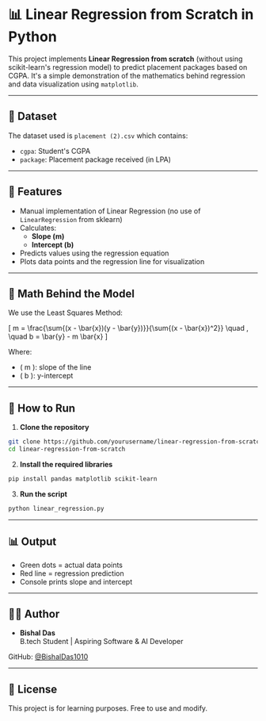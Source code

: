 # 📊 Linear Regression from Scratch in Python

This project implements **Linear Regression from scratch** (without using scikit-learn's regression model) to predict placement packages based on CGPA. It's a simple demonstration of the mathematics behind regression and data visualization using `matplotlib`.

---

## 📁 Dataset
The dataset used is `placement (2).csv` which contains:
- `cgpa`: Student's CGPA
- `package`: Placement package received (in LPA)

---

## 📌 Features
- Manual implementation of Linear Regression (no use of `LinearRegression` from sklearn)
- Calculates:
  - **Slope (m)**
  - **Intercept (b)**
- Predicts values using the regression equation
- Plots data points and the regression line for visualization

---

## 🧐 Math Behind the Model
We use the Least Squares Method:

\[
m = \frac{\sum{(x - \bar{x})(y - \bar{y})}}{\sum{(x - \bar{x})^2}} \quad , \quad b = \bar{y} - m \bar{x}
\]

Where:
- \( m \): slope of the line
- \( b \): y-intercept

---

## 🚀 How to Run

1. **Clone the repository**
```bash
git clone https://github.com/yourusername/linear-regression-from-scratch.git
cd linear-regression-from-scratch
```

2. **Install the required libraries**
```bash
pip install pandas matplotlib scikit-learn
```

3. **Run the script**
```bash
python linear_regression.py
```

---

## 📊 Output
- Green dots = actual data points
- Red line = regression prediction
- Console prints slope and intercept

---

## 👨‍💼 Author
- **Bishal Das**  
  B.tech Student | Aspiring Software & AI Developer
  
GitHub: [@BishalDas1010](https://github.com/BishalDas1010)

---

## 📄 License
This project is for learning purposes. Free to use and modify.

